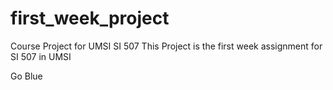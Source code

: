 # first_week_project
Course Project for UMSI SI 507
This Project is the first week assignment for SI 507 in UMSI

Go Blue
